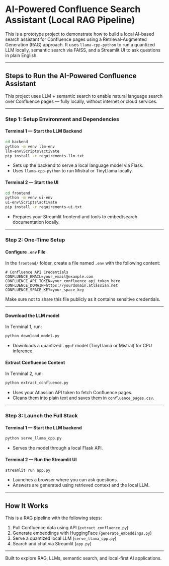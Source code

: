 # AI-Powered Confluence Search Assistant (Local RAG Pipeline)

This is a prototype project to demonstrate how to build a local AI-based search assistant for Confluence pages using a Retrieval-Augmented Generation (RAG) approach. It uses `llama-cpp-python` to run a quantized LLM locally, semantic search via FAISS, and a Streamlit UI to ask questions in plain English.

---

## Steps to Run the AI-Powered Confluence Assistant

This project uses LLM + semantic search to enable natural language search over Confluence pages — fully locally, without internet or cloud services.

---

### Step 1: Setup Environment and Dependencies

#### Terminal 1 — Start the LLM Backend

```bash
cd backend
python -m venv llm-env
llm-env\Scripts\activate
pip install -r requirements-llm.txt
```

- Sets up the backend to serve a local language model via Flask.
- Uses `llama-cpp-python` to run Mistral or TinyLlama locally.

#### Terminal 2 — Start the UI

```bash
cd frontend
python -m venv ui-env
ui-env\Scripts\activate
pip install -r requirements-ui.txt
```

- Prepares your Streamlit frontend and tools to embed/search documentation locally.

---

### Step 2: One-Time Setup

#### Configure `.env` File

In the `frontend/` folder, create a file named `.env` with the following content:

```
# Confluence API Credentials
CONFLUENCE_EMAIL=your_email@example.com
CONFLUENCE_API_TOKEN=your_confluence_api_token_here
CONFLUENCE_DOMAIN=https://yourdomain.atlassian.net
CONFLUENCE_SPACE_KEY=your_space_key

```

Make sure not to share this file publicly as it contains sensitive credentials.

---

#### Download the LLM model

In Terminal 1, run:

```bash
python download_model.py
```

- Downloads a quantized `.gguf` model (TinyLlama or Mistral) for CPU inference.

#### Extract Confluence Content

In Terminal 2, run:

```bash
python extract_confluence.py
```

- Uses your Atlassian API token to fetch Confluence pages.
- Cleans them into plain text and saves them in `confluence_pages.csv`.

---

### Step 3: Launch the Full Stack

#### Terminal 1 — Start the LLM backend

```bash
python serve_llama_cpp.py
```

- Serves the model through a local Flask API.

#### Terminal 2 — Run the Streamlit UI

```bash
streamlit run app.py
```

- Launches a browser where you can ask questions.
- Answers are generated using retrieved context and the local LLM.

---

## How It Works

This is a RAG pipeline with the following steps:

1. Pull Confluence data using API (`extract_confluence.py`)
2. Generate embeddings with HuggingFace (`generate_embeddings.py`)
3. Serve a quantized local LLM (`serve_llama_cpp.py`)
4. Search and chat via Streamlit (`app.py`)

---

Built to explore RAG, LLMs, semantic search, and local-first AI applications.